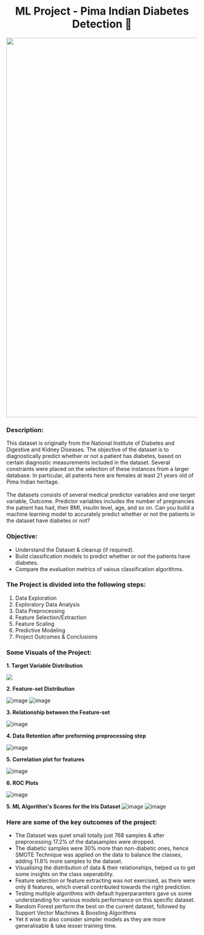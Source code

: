 # <center> ML Project - Pima Indian Diabetes Detection 💉</center>

<p align="center"><img src="https://user-images.githubusercontent.com/54996245/141647667-e005a6a7-8e8c-4395-bab1-9aee47bd4e3b.jpg" style="width: 1000px;"/></p>

### Description:
This dataset is originally from the National Institute of Diabetes and Digestive and Kidney Diseases. The objective of the dataset is to diagnostically predict whether or not a patient has diabetes, based on certain diagnostic measurements included in the dataset. Several constraints were placed on the selection of these instances from a larger database. In particular, all patients here are females at least 21 years old of Pima Indian heritage. <br><br>The datasets consists of several medical predictor variables and one target variable, Outcome. Predictor variables includes the number of pregnancies the patient has had, their BMI, insulin level, age, and so on. Can you build a machine learning model to accurately predict whether or not the patients in the dataset have diabetes or not?

### Objective:
- Understand the Dataset & cleanup (if required).
- Build classification models to predict whether or not the patients have diabetes.
- Compare the evaluation metrics of vaious classification algorithms.

### The Project is divided into the following steps:
1. Data Exploration
2. Exploratory Data Analysis
3. Data Preprocessing
4. Feature Selection/Extraction
5. Feature Scaling
6. Predictive Modeling
7. Project Outcomes & Conclusions
  
### Some Visuals of the Project:

**1. Target Variable Distribution**
<p align="left"><img src="https://user-images.githubusercontent.com/54996245/141677346-76f5bbc2-d254-4dc2-b4bc-a969fe09b642.png" /></p>

**2. Feature-set Distribution**

![image](https://user-images.githubusercontent.com/54996245/141677354-190ccbe2-3700-49c9-a3d3-93bdad470b98.png)
![image](https://user-images.githubusercontent.com/54996245/141677359-f894bf6e-3183-4336-913c-0eebf8527710.png)

**3. Relationship between the Feature-set**

![image](https://user-images.githubusercontent.com/54996245/140968656-574e4edc-3f4c-4c3a-9359-07bde41d538a.png)

**4. Data Retention after preforming preprocessing step**

![image](https://user-images.githubusercontent.com/54996245/140968701-7b426b4b-9740-4398-a3c0-0e5ae190cc8e.png)

**5. Correlation plot for features**

![image](https://user-images.githubusercontent.com/54996245/140968731-2d37bde1-3235-4a07-813d-1313339e481c.png)

**6. ROC Plots**

![image](https://user-images.githubusercontent.com/54996245/140968858-ac6271bb-f3a6-4a07-a353-6529eea56b2b.png)


**5. ML Algorithm's Scores for the Iris Dataset**
![image](https://user-images.githubusercontent.com/54996245/140968943-d4051d54-2b91-4b59-921f-0629c925a86d.png)
![image](https://user-images.githubusercontent.com/54996245/140968960-fb10b8e0-1787-46be-bf4b-af1d8bbb6418.png)



### Here are some of the key outcomes of the project:
- The Dataset was quiet small totally just 768 samples & after preprocessing 17.2% of the datasamples were dropped. 
- The diabetic samples were 30% more than non-diabetic ones, hence SMOTE Technique was applied on the data to  balance the classes, adding 11.8% more samples to the dataset.
- Visualising the distribution of data & their relationships, helped us to get some insights on the class seperability.
- Feature selection or feature extracting was not exercised, as there were only 8 features, which overall contributed towards the right prediction.
- Testing multiple algorithms with default hyperparamters gave us some understanding for various models performance on this specific dataset.
- Random Forest perform the best on the current dataset, followed by Support Vector Machines & Boosting Algorithms
- Yet it wise to also consider simpler models as they are more generalisable & take lesser training time.

